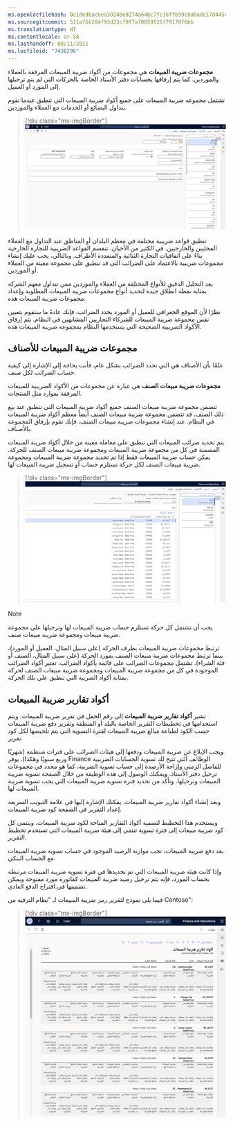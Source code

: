```yaml
---
ms.openlocfilehash: 0c1dedbacbea30240ed274a64bc7fc36ffb59cbd0adc17d445ceb76038a770af
ms.sourcegitcommit: 511a76b204f93d23cf9f7a70059525f79170f6bb
ms.translationtype: HT
ms.contentlocale: ar-SA
ms.lasthandoff: 08/11/2021
ms.locfileid: "7438296"
---
```

**مجموعات ضريبة المبيعات** هي مجموعات من أكواد ضريبة المبيعات المرفقة بالعملاء والموردين. كما يتم إرفاقها بحسابات دفتر الأستاذ الخاصة بالحركات التي لم يتم ترحيلها إلى المورد أو العميل.

تشتمل مجموعه ضريبة المبيعات على جميع أكواد ضريبة المبيعات التي تنطبق عندما تقوم بتداول البضائع أو الخدمات مع العملاء والموردين.

> [!div class="mx-imgBorder"]
> [![لقطة شاشة تُصور عرض مجموعات ضريبة المبيعات. لكل مجموعة ضريبة مبيعات، يمكنك تعيين معلمات في علامة التبويب "عام"، والإعداد، والضرائب المستندة إلى وجهة البيع بالتجزئة، وعلامة التبويب الافتراضية لمركز الاتصال. ضمن علامة التبويب "عام"، يمكنك تعيين الدولة أو المنطقة أو الولاية والغرض وضريبة المبيعات العكسية على الخصومات النقدية وقاعدة التقريب وما يجب طباعته عند إعداد الفواتير. في حالتنا، يتم التقريب بواسطة أكواد ضريبة المبيعات. يتم أيضًا تعيين خيار الطباعة على أكواد ضريبة المبيعات.](../media/2-3-sales-tax-groups.png)](../media/2-3-sales-tax-groups.png#lightbox)

تنطبق قواعد ضريبية مختلفة في معظم البلدان أو المناطق عند التداول مع العملاء المحليين والخارجيين. في الكثير من الأحيان، تنقسم القواعد الضريبية للتجارة الخارجية بناءً على اتفاقيات التجارة الثنائية والمتعددة الأطراف. وبالتالي، يجب عليك إنشاء مجموعات ضريبية بالاعتماد على الضرائب التي قد تنطبق على مجموعة معينة من العملاء أو الموردين.

يعد التحليل الدقيق للأنواع المختلفة من العملاء والموردين ممن تتداول معهم الشركة بمثابة نقطة انطلاق جيدة لتحديد أنواع مجموعات ضريبة المبيعات المطلوبة وإعداد مجموعات ضريبة المبيعات هذه.

نظرًا لأن الموقع الجغرافي للعميل أو المورد يحدد الضرائب، فإنك عادةً ما ستقوم بتعيين نفس مجموعة ضريبة المبيعات للشركاء التجاريين المشابهين في النظام. يتم إرفاق الأكواد الضريبية الصحيحة التي يستخدمها النظام بمجموعة ضريبة المبيعات هذه.

## <a name="item-sales-tax-groups"></a>مجموعات ضريبة المبيعات للأصناف

علمًا بأن الأصناف هي التي تحدد الضرائب بشكل عام، فأنت بحاجة إلى الإشارة إلى كيفية حساب الضرائب لكل صنف.

**مجموعات ضريبة مبيعات الصنف** هي عبارة عن مجموعات من الأكواد الضريبية للمبيعات المرفقة بموارد مثل المنتجات.

تتضمن مجموعة ضريبة مبيعات الصنف جميع أكواد ضريبة المبيعات التي تنطبق عند بيع ذلك الصنف. قد تتضمن مجموعة ضريبة مبيعات الصنف أيضاً معظم أكواد ضريبة المبيعات في النظام. عند إنشاء مجموعات ضريبة مبيعات الصنف، فإنك تقوم بإرفاق المجموعة بالأصناف.

يتم تحديد ضرائب المبيعات التي تنطبق على معاملة معينة من خلال أكواد ضريبة المبيعات المضمنة في كل من مجموعة ضريبة المبيعات ومجموعة ضريبة مبيعات الصنف للحركة. يمكن حساب ضريبة المبيعات فقط إذا تم تحديد مجموعة ضريبة المبيعات ومجموعة ضريبة مبيعات الصنف لكل حركة تستلزم حساب أو تسجيل ضريبة المبيعات لها.

> [!div class="mx-imgBorder"]
> ![لقطة شاشة تُصور عرض مجموعة ضريبة مبيعات الصنف. يعرض جميع أكواد ضريبة المبيعات مع النسبة أو المبلغ والاسم المقابل.](../media/2-3-item-sales-tax-group.png)

> [!NOTE]
> يجب أن تشتمل كل حركة تستلزم حساب ضريبة المبيعات لها وترحيلها على مجموعة ضريبة مبيعات ومجموعة ضريبة مبيعات صنف.

ترتبط مجموعات ضريبة المبيعات بطرف الحركة (على سبيل المثال، العميل أو المورد)، بينما ترتبط مجموعات ضريبة مبيعات الصنف بمورد الحركة (على سبيل المثال، الصنف أو فئة الشراء). تشتمل مجموعات الضرائب على قائمة بأكواد الضرائب. تعتبر أكواد الضرائب الموجودة في كل من مجموعة ضريبة المبيعات ومجموعة ضريبة مبيعات الصنف لحركة بمثابة أكواد الضريبة التي تنطبق على تلك الحركة.

## <a name="sales-tax-reporting-codes"></a>أكواد تقارير ضريبة المبيعات

تشير **أكواد تقارير ضريبة المبيعات** إلى رقم الحقل في تقرير ضريبة المبيعات. ويتم استخدامها في تخطيطات التقرير الخاصة بالبلد أو المنطقة وتقرير دفع ضريبة المبيعات حسب الكود لطباعة مبالغ ضريبة المبيعات لفترة التسوية التي يتم تلخيصها لكل كود تقرير.

ويجب الإبلاغ عن ضريبة المبيعات ودفعها إلى هيئات الضرائب على فترات منتظمة (شهريًا وربع سنويًا وهكذا). يوفر Finance الوظائف التي تتيح لك تسوية الحسابات الضريبية للفاصل الزمني وإزاحة الأرصدة إلى حساب تسوية الضريبة، كما هو محدد في مجموعات ترحيل دفتر الأستاذ. ويمكنك الوصول إلى هذه الوظيفة من خلال الصفحة تسوية ضريبة المبيعات وترحيلها. وتأكد من تحديد فترة تسوية ضريبة المبيعات التي يجب تسوية ضريبة المبيعات لها.

وبعد إنشاء أكواد تقارير ضريبة المبيعات، يمكنك الإشارة إليها في علامة التبويب السريعة إعداد التقرير في الصفحة كود ضريبة المبيعات.

ويستخدم هذا التخطيط لتصفية أكواد التقارير المتاحة لكود ضريبة المبيعات. وينتمي كل كود ضريبة مبيعات إلى فترة تسوية تنتمي إلى هيئة ضريبة المبيعات التي تستخدم تخطيط التقرير.

بعد دفع ضريبة المبيعات، تجب موازنة الرصيد الموجود في حساب تسوية ضريبة المبيعات مع الحساب البنكي.

وإذا كانت هيئة ضريبة المبيعات التي تم تحديدها في فترة تسوية ضريبة المبيعات مرتبطة بحساب المورد، فإنه يتم ترحيل رصيد ضريبة المبيعات كفاتورة مورد مفتوحة ويمكن تضمينها في اقتراح الدفع العادي.

فيما يلي نموذج لتقرير رمز ضريبة المبيعات لـ "نظام الترفيه من Contoso":

> [!div class="mx-imgBorder"]
> [![لقطة شاشة تصور تقرير رمز ضريبة المبيعات لـ "نظام الترفيه من Contoso" بألمانيا. تتوافق جميع رموز ضريبة المبيعات مع معدلات ضريبة القيمة المضافة على الاستحواذ داخل المجتمع: 0% و7% و19%. تتم التسويات شهريًا. تم تعيين تخطيط التقرير إلى اللغة الألمانية.](../media/2-3-sales-tax-code-report.png)](../media/2-3-sales-tax-code-report.png#lightbox)


